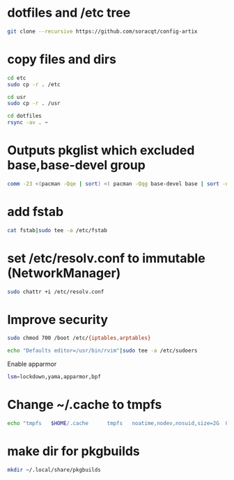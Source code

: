 # dotfiles and /etc tree

```bash
git clone --recursive https://github.com/soracqt/config-artix
```

# copy files and dirs

```bash
cd etc
sudo cp -r . /etc
```

```bash
cd usr
sudo cp -r . /usr
```

```bash
cd dotfiles
rsync -av . ~
```

# Outputs pkglist which excluded base,base-devel group

```bash
comm -23 <(pacman -Qqe | sort) <( pacman -Qqg base-devel base | sort -u) > pkglist.txt
```

# add fstab

```bash
cat fstab|sudo tee -a /etc/fstab
```

# set /etc/resolv.conf to immutable (NetworkManager)

```bash
sudo chattr +i /etc/resolv.conf
```

# Improve security

```bash
sudo chmod 700 /boot /etc/{iptables,arptables}
```

```bash
echo "Defaults editor=/usr/bin/rvim"|sudo tee -a /etc/sudoers
```

Enable apparmor

```bash
lsm=lockdown,yama,apparmor,bpf
```

# Change ~/.cache to tmpfs

```bash
echo "tmpfs   $HOME/.cache      tmpfs   noatime,nodev,nosuid,size=2G  0       0"|sudo tee -a /etc/fstab
```

# make dir for pkgbuilds

```bash
mkdir ~/.local/share/pkgbuilds
```
